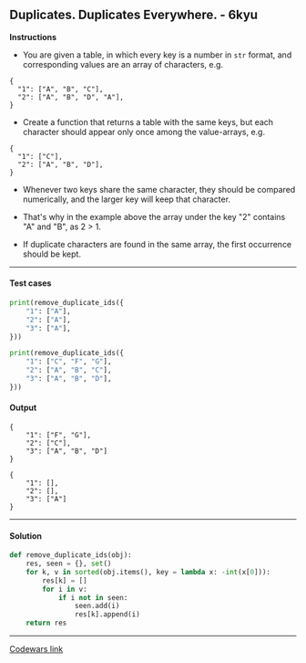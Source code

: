 ## Duplicates. Duplicates Everywhere. - 6kyu

**Instructions**

- You are given a table, in which every key is a number in `str` format, and corresponding values are an array of characters, e.g.

```
{
  "1": ["A", "B", "C"],
  "2": ["A", "B", "D", "A"],
}
```

- Create a function that returns a table with the same keys, but each character should appear only once among the value-arrays, e.g.

```
{
  "1": ["C"],
  "2": ["A", "B", "D"],
}
```

- Whenever two keys share the same character, they should be compared numerically, and the larger key will keep that character. 

- That's why in the example above the array under the key "2" contains "A" and "B", as 2 > 1.

- If duplicate characters are found in the same array, the first occurrence should be kept.



---

#### Test cases

```python
print(remove_duplicate_ids({
    "1": ["A"],
    "2": ["A"],
    "3": ["A"],
}))

print(remove_duplicate_ids({
    "1": ["C", "F", "G"],
    "2": ["A", "B", "C"],
    "3": ["A", "B", "D"],
}))
```

#### Output 
```
{
    "1": ["F", "G"],
    "2": ["C"],
    "3": ["A", "B", "D"]
}

{
    "1": [],
    "2": [],
    "3": ["A"]
}
```


---

#### Solution

```python
def remove_duplicate_ids(obj):
    res, seen = {}, set()
    for k, v in sorted(obj.items(), key = lambda x: -int(x[0])):
        res[k] = []
        for i in v: 
            if i not in seen: 
                seen.add(i)
                res[k].append(i)
    return res
```

---


[Codewars link](https://www.codewars.com/kata/5e8dd197c122f6001a8637ca)
